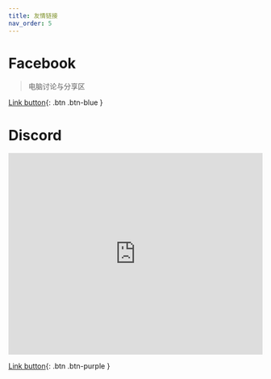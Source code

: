 ```yaml
---
title: 友情链接
nav_order: 5
---
```


# Facebook

<div id="fb-root"></div>
<script async defer crossorigin="anonymous" src="https://connect.facebook.net/zh_CN/sdk.js#xfbml=1&version=v12.0" nonce="duqNcBXm"></script>

<div class="fb-group" data-href="https://www.facebook.com/groups/computerdiscuss" data-width="280" data-show-metadata="false"><blockquote cite="https://www.facebook.com/groups/computerdiscuss" class="fb-xfbml-parse-ignore">电脑讨论与分享区</blockquote></div>

[Link button](https://www.facebook.com/groups/computerdiscuss){: .btn .btn-blue }

# Discord


<iframe src="https://discord.com/widget?id=774154428093169684&amp;theme=dark" allowtransparency="true" sandbox="allow-popups allow-popups-to-escape-sandbox allow-same-origin allow-scripts" width="100%" height="400" frameborder="0"></iframe>

[Link button](https://discord.com/invite/U5FyhS7CPA?fbclid=IwAR3Mt7R1DVEV7O0X0t3ecZoaCH4Y8eZcNz_OJmvrbzLj2KiWU3uQrporWY0){: .btn .btn-purple }


